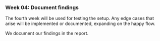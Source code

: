### Week 04: Document findings

The fourth week will be used for testing the setup.
Any edge cases that arise will be implemented or documented,
expanding on the happy flow.

We document our findings in the report.
